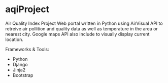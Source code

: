 # aqiProject
Air Quality Index Project
Web portal written in Python using AirVisual API to retreive air pollition and quality data as well as temperature in the area or nearest city. Google maps API also include to visually display current location.

Frameworks & Tools:
  - Python
  - Django
  - Jinja2
  - Bootstrap
